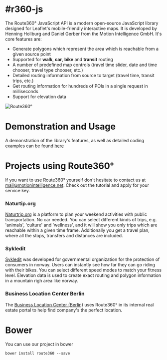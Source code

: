 #r360-js
===

The Route360° JavaScript API is a modern open-source JavaScript library designed for Leaflet's mobile-friendly interactive maps. It is developed by Henning Hollburg and Daniel Gerber from the Motion Intelligence GmbH. 
It's core features are:

* Generate polygons which represent the area which is reachable from a given source point
* Supported for **walk**, **car**, **bike** and **transit** routing
* A number of predefined map controls (travel time slider, date and time chooser, travel type chooser, etc.)
* Detailed routing information from source to target (travel time, transit trips, etc.)
* Get routing information for hundreds of POIs in a single request in milliseconds
* Support for elevation data

<img src="http://route360.net/project/tutorial/img/background-image-start.png" alt="Route360°" />

# Demonstration and Usage
A demonstration of the library's features, as well as detailed coding examples can be found [here](http://www.route360.net/project/tutorial)

# Projects using Route360°
If you want to use Route360° yourself don't hesitate to contact us at [mail@motionintelligence.net](mailto:mail@motionintelligence.net). Check out the tutorial and apply for your service key. 

### Naturtip.org
[Naturtrip.org](http://naturtrip.org) is a platform to plan your weekend activities with public transportation. No car needed. You can select different kinds of trips, e.g. 'animals', 'culture' and 'wellness', and it will show you only trips which are reachable within a given time frame. Additionally you get a travel plan, where all the stops, transfers and distances are included.

### Sykledit
[Sykledit](http://www.forbrukerradet.no/tips-og-r%C3%A5d/sykle-dit;jsessionid=618DC2DB1DB2D79DA8C2185EA1827995) was developed for governmental organization for the protection of consumers in norway. Users can instantly see how far they can go riding with their bikes. You can select different speed modes to match your fitness level. Elevation data is used to create exact routing and polygon information in a mountain righ area like norway.

### Business Location Center Berlin
The [Business Location Center (Berlin)](http://www.businesslocationcenter.de/de) uses Route360° in its internal real estate portal to help find company's the perfect location.

# Bower
You can use our project in bower

    bower install route360 --save
